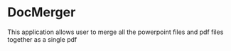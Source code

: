 # DocMerger
This application allows user to merge all the powerpoint files and pdf files together as a single pdf
